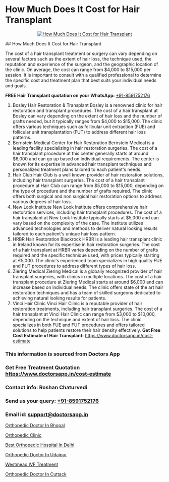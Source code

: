 # How Much Does It Cost for Hair Transplant

<p align="center">
  <a href="https://doctorsapp.co.in/treatment/hair-transplant">
    <img src="https://doctorsapp.co.in/uploads/treatment_image/transplant.jpg" alt="How Much Does It Cost for Hair Transplant">
  </a>
</p>
## How Much Does It Cost for Hair Transplant

The cost of a hair transplant treatment or surgery can vary depending on several factors such as the extent of hair loss, the technique used, the reputation and experience of the surgeon, and the geographic location of the clinic. On average, the cost can range from $4,000 to $15,000 per session. It is important to consult with a qualified professional to determine the specific cost and treatment plan that best suits your individual needs and goals.

**FREE Hair Transplant quotation on your WhatsApp:**  [+91-8591752176](https://api.whatsapp.com/send?phone=8591752176)

1) Bosley Hair Restoration & Transplant   Bosley is a renowned clinic for hair restoration and transplant procedures. The cost of a hair transplant at Bosley can vary depending on the extent of hair loss and the number of grafts needed, but it typically ranges from $4,000 to $15,000. The clinic offers various techniques such as follicular unit extraction (FUE) and follicular unit transplantation (FUT) to address different hair loss patterns.
2) Bernstein Medical Center for Hair Restoration   Bernstein Medical is a leading facility specializing in hair restoration surgeries. The cost of a hair transplant procedure at this center generally starts at around $6,000 and can go up based on individual requirements. The center is known for its expertise in advanced hair transplant techniques and personalized treatment plans tailored to each patient's needs.
3) Hair Club   Hair Club is a well known provider of hair restoration solutions, including hair transplant surgeries. The cost of a hair transplant procedure at Hair Club can range from $5,000 to $15,000, depending on the type of procedure and the number of grafts required. The clinic offers both surgical and non surgical hair restoration options to address various degrees of hair loss.
4) New Look Institute   New Look Institute offers comprehensive hair restoration services, including hair transplant procedures. The cost of a hair transplant at New Look Institute typically starts at $5,000 and can vary based on the complexity of the case. The institute utilizes advanced technologies and methods to deliver natural looking results tailored to each patient's unique hair loss pattern.
5) HRBR Hair Restoration Blackrock   HRBR is a leading hair transplant clinic in Ireland known for its expertise in hair restoration surgeries. The cost of a hair transplant at HRBR varies depending on the number of grafts required and the specific technique used, with prices typically starting at €5,000. The clinic's experienced team specializes in high quality FUE and FUT procedures to address different types of hair loss.
6) Ziering Medical   Ziering Medical is a globally recognized provider of hair transplant surgeries, with clinics in multiple locations. The cost of a hair transplant procedure at Ziering Medical starts at around $6,000 and can increase based on individual needs. The clinic offers state of the art hair restoration techniques and has a team of skilled surgeons dedicated to achieving natural looking results for patients.
7) Vinci Hair Clinic   Vinci Hair Clinic is a reputable provider of hair restoration treatments, including hair transplant surgeries. The cost of a hair transplant at Vinci Hair Clinic can range from $3,000 to $10,000, depending on the technique and extent of hair loss. The clinic specializes in both FUE and FUT procedures and offers tailored solutions to help patients restore their hair density effectively.
**Get Free Cost Estimate of Hair Transplant:** https://www.doctorsapp.in/cost-estimate

### This information is sourced from Doctors App 
### Get Free Treatment Quotation https://www.doctorsapp.in/cost-estimate
### Contact info: Roshan Chaturvedi 
### Send us your query: [+91-8591752176](https://api.whatsapp.com/send?phone=8591752176) 
### Email id: support@doctorsapp.in

[Orthopedic Doctor In Bhopal](https://www.linkedin.com/pulse/orthopedic-doctor-bhopal-knee-replacement-treatment-a2ike?trackingId=PFltbrFis%2F3txpT1RLD9OA%3D%3D&lipi=urn%3Ali%3Apage%3Ad_flagship3_company_admin%3BII%2FSNcWiSiigR90SV5cfEQ%3D%3D)

[Orthopedic Clinic](https://www.linkedin.com/pulse/orthopedic-clinic-doctorsappin-5jgbc?trackingId=kR92t0Qgeiot%2B7IwcS4A6A%3D%3D&lipi=urn%3Ali%3Apage%3Ad_flagship3_company_admin%3BcTUR6naWQkWjeA%2BR15noZQ%3D%3D)

[Best Orthopedic Hospital In Delhi](https://medium.com/@vimalrana22/best-orthopedic-hospital-in-delhi-9565707c1f53)

[Orthopedic Doctor In Udaipur](https://medium.com/@vanshmehar12/orthopedic-doctor-in-udaipur-d6a3dd227278)

[Westmead IVF Treatment](https://doctors-apps.github.io/doctorsapp/westmead-ivf-treatment)

[Orthopedic Doctor In Cuttack](https://doctors-apps.github.io/doctorsapp/orthopedic-doctor-in-cuttack)

